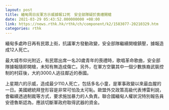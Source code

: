 ```yaml
---
layout: post
title: 緬甸周日反軍方示威據報12死　安全部隊疑於喪禮開槍
date: 2021-03-29 05:43:52.000000000 +08:00
link: https://news.rthk.hk/rthk/ch/component/k2/1583077-20210329.htm
categories: rthk
---
```


緬甸多處昨日再有民眾上街，抗議軍方發動政變，安全部隊繼續開槍鎮壓，據報造成12人死亡。

最大城市仰光附近，有民眾出席一名20歲青年的喪禮時，歌唱革命歌曲，安全部隊據報隨即開槍，未知有無造成傷亡。另外，在軍方空襲其中一個少數族裔武裝控制的村莊後，大約3000人逃往鄰近的泰國。

上星期六的示威，造成最少110人死亡，包括多名小童，是軍事政變以來最血腥的一日。美國總統拜登形容是非常可怕及太可恥。歐盟外交政策高級代表博雷利說，會繼續透過制裁等方式，要求施加暴力的人負責。聯合國緬甸人權狀況特別報告員安德魯斯認為，應該切斷軍政府取得武器的資金。
